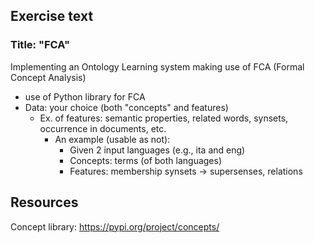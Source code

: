 ## Exercise text

### Title: "FCA"
Implementing an Ontology Learning system making use of FCA (Formal Concept Analysis)
- use of Python library for FCA
- Data: your choice (both "concepts" and features)
    - Ex. of features: semantic properties, related words, synsets, occurrence in documents, etc.
        - An example (usable as not):
            - Given 2 input languages (e.g., ita and eng)
            - Concepts: terms (of both languages)
            - Features: membership synsets -> supersenses, relations

## Resources

Concept library: https://pypi.org/project/concepts/